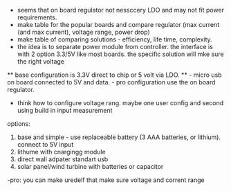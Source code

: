 - seems that on board regulator not nessccery LDO and may not fit power requirements.
- make table for the popular boards and compare regulator (max current (and max current), voltage range, power drop)
- make table of comparing solutions - efficiency, life time, complexity.
- the idea is to separate power module from controller. the interface is with 2 option 3.3/5V like most boards. the specific solution will mke sure the right voltage 

** base configuration is 3.3V direct to chip or 5 volt via LDO. **
    - micro usb on board connected to 5V and data.
    - pro configuration use the on board regulator.

- think how to configure voltage rang. maybe one user config and second using build in input measurement


options:
1. base and simple - use replaceable battery (3 AAA batteries, or lithium). connect to 5V input
2. lithume with cnargingg module
3. direct wall adpater standart usb
4. solar panel/wind turbine with batteries or capacitor

-pro: you can make uredelf that make sure voltage and corrent range